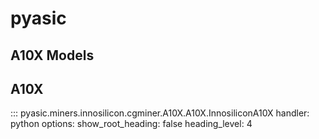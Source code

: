 # pyasic
## A10X Models

## A10X
::: pyasic.miners.innosilicon.cgminer.A10X.A10X.InnosiliconA10X
    handler: python
    options:
        show_root_heading: false
        heading_level: 4


